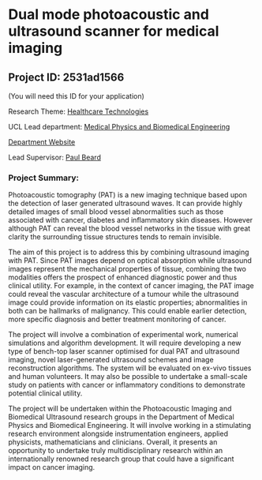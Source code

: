 # Dual mode photoacoustic and ultrasound scanner for medical imaging

## Project ID: **2531ad1566**
(You will need this ID for your application)

Research Theme: [Healthcare Technologies](../themes/healthcare-technologies.md)

UCL Lead department: [Medical Physics and Biomedical Engineering](../departments/medical-physics-and-biomedical-engineering.md)

[Department Website](https://www.ucl.ac.uk/medical-physics-biomedical-engineering)

Lead Supervisor: [Paul Beard](https://profiles.ucl.ac.uk/3571)

### Project Summary:

Photoacoustic tomography (PAT) is a new imaging technique based upon the detection of laser generated ultrasound waves. It can provide highly detailed images of small blood vessel abnormalities such as those associated with cancer, diabetes and inflammatory skin diseases. However although PAT can reveal the blood vessel networks in the tissue with great clarity the surrounding tissue structures tends to remain invisible.

The aim of this project is to address this by combining ultrasound imaging with PAT.  Since PAT images depend on optical absorption while ultrasound images represent the mechanical properties of tissue, combining the two modalities offers the prospect of enhanced diagnostic power and thus clinical utility. For example, in the context of cancer imaging, the PAT image could reveal the vascular architecture of a tumour while the ultrasound image could provide information on its elastic properties; abnormalities in both can be hallmarks of malignancy. This could enable earlier detection, more specific diagnosis and better treatment monitoring of cancer.

The project will involve a combination of experimental work, numerical simulations and algorithm development. It will require developing a new type of bench-top laser scanner optimised for dual PAT and ultrasound imaging, novel laser-generated ultrasound schemes and image reconstruction algorithms. The system will be evaluated on ex-vivo tissues and human volunteers. It may also be possible to undertake a small-scale study on patients with cancer or inflammatory conditions to demonstrate potential clinical utility.

The project will be undertaken within the Photoacoustic Imaging and Biomedical Ultrasound research groups in the Department of Medical Physics and Biomedical Engineering. It will involve working in a stimulating research environment alongside instrumentation engineers, applied physicists, mathematicians and clinicians. Overall, it presents an opportunity to undertake truly multidisciplinary research within an internationally renowned research group that could have a significant impact on cancer imaging.
